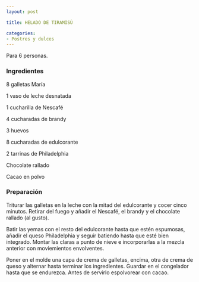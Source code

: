 ```yaml
---
layout: post

title: HELADO DE TIRAMISÚ

categories:
- Postres y dulces
---
```

Para 6 personas.

<h3>Ingredientes</h3>
8 galletas María

1 vaso de leche desnatada

1 cucharilla de Nescafé

4 cucharadas de brandy

3 huevos

8 cucharadas de edulcorante

2 tarrinas de Philadelphia

Chocolate rallado

Cacao en polvo

<h3>Preparación</h3>
Triturar las galletas en la leche con la mitad del edulcorante y cocer cinco minutos. Retirar del fuego y añadir el Nescafé, el brandy y el chocolate rallado (al gusto).

Batir las yemas con el resto del edulcorante hasta que estén espumosas, añadir el queso Philadelphia y seguir batiendo hasta que esté bien integrado. Montar las claras a punto de nieve e incorporarlas a la mezcla anterior con moviemientos envolventes.

Poner en el molde una capa de crema de galletas, encima, otra de crema de queso y alternar hasta terminar los ingredientes. Guardar en el congelador hasta que se endurezca. Antes de servirlo espolvorear con cacao.